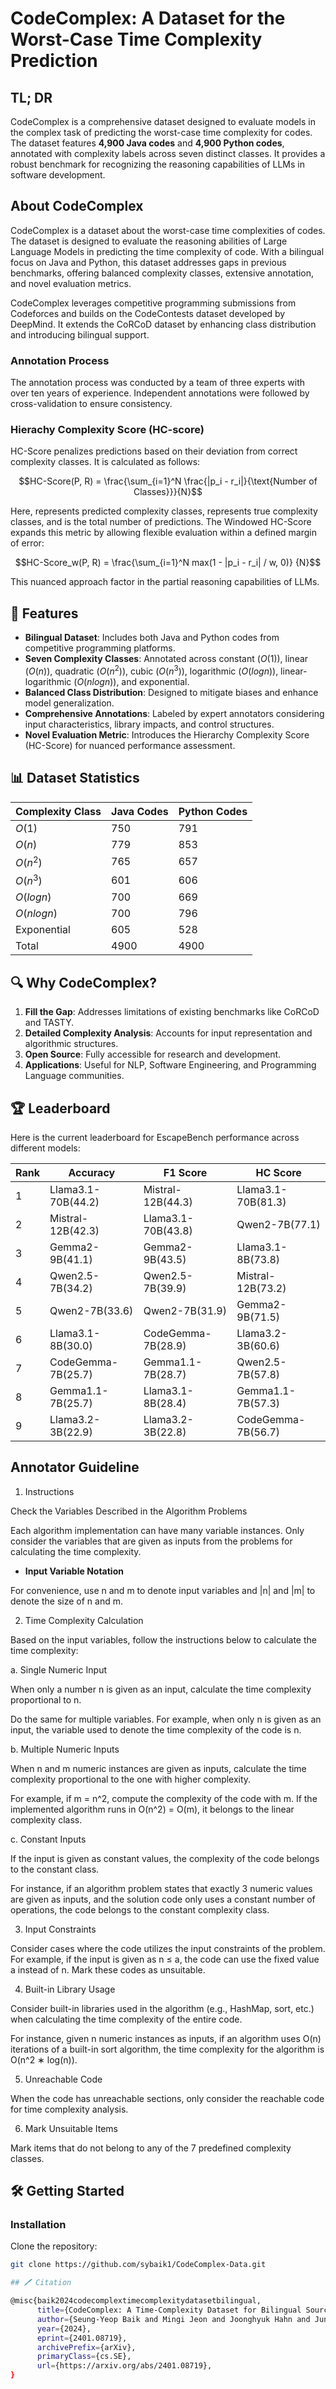 # CodeComplex: A Dataset for the Worst-Case Time Complexity Prediction


## TL; DR

CodeComplex is a comprehensive dataset designed to evaluate models
in the complex task of predicting the worst-case time complexity for codes.
The dataset features **4,900 Java codes** and **4,900 Python codes**,
annotated with complexity labels across seven distinct classes.
It provides a robust benchmark for recognizing the reasoning capabilities
of LLMs in software development.

## About CodeComplex

CodeComplex is a dataset about the worst-case time complexities of codes.
The dataset is designed to evaluate the reasoning abilities
of Large Language Models in predicting the time complexity of code.
With a bilingual focus on Java and Python,
this dataset addresses gaps in previous benchmarks,
offering balanced complexity classes,
extensive annotation, and novel evaluation metrics.

CodeComplex leverages competitive programming submissions from Codeforces
and builds on the CodeContests dataset developed by DeepMind.
It extends the CoRCoD dataset by enhancing class distribution and introducing bilingual support.

### Annotation Process

The annotation process was conducted by a team of three experts with over ten years of experience.
Independent annotations were followed by cross-validation to ensure consistency.

### Hierachy Complexity Score (HC-score)

HC-Score penalizes predictions based on their deviation from correct complexity classes.
It is calculated as follows:

$$HC-Score(P, R) = \frac{\sum_{i=1}^N \frac{|p_i - r_i|}{\text{Number of Classes}}}{N}$$

Here,  represents predicted complexity classes,  represents true complexity classes, and  is the total number of predictions. The Windowed HC-Score expands this metric by allowing flexible evaluation within a defined margin of error:

$$HC-Score_w(P, R) = \frac{\sum_{i=1}^N max(1 - |p_i - r_i| / w, 0)} {N}$$

This nuanced approach factor in the partial reasoning capabilities of LLMs.

## 📜 Features

- **Bilingual Dataset**: Includes both Java and Python codes from competitive programming platforms.
- **Seven Complexity Classes**: Annotated across constant ($`O(1)`$), linear ($`O(n)`$), quadratic ($`O(n^2)`$), cubic ($`O(n^3)`$), logarithmic ($`O(log n)`$), linear-logarithmic ($`O(n log n)`$), and exponential.
- **Balanced Class Distribution**: Designed to mitigate biases and enhance model generalization.
- **Comprehensive Annotations**: Labeled by expert annotators considering input characteristics, library impacts, and control structures.
- **Novel Evaluation Metric**: Introduces the Hierarchy Complexity Score (HC-Score) for nuanced performance assessment.



## 📊 Dataset Statistics

| Complexity Class | Java Codes | Python Codes |
|-------------------|------------|--------------|
| $O(1)$             | 750        | 791          |
| $O(n)$             | 779        | 853          |
| $O(n^2)$            | 765        | 657          |
| $O(n^3)$            | 601        | 606          |
| $O(log n)$         | 700        | 669          |
| $O(n log n)$       | 700        | 796          |
| Exponential      | 605        | 528          |
| Total            | 4900       | 4900         |



## 🔍 Why CodeComplex?

1. **Fill the Gap**: Addresses limitations of existing benchmarks like CoRCoD and TASTY.
2. **Detailed Complexity Analysis**: Accounts for input representation and algorithmic structures.
3. **Open Source**: Fully accessible for research and development.
4. **Applications**: Useful for NLP, Software Engineering, and Programming Language communities.

## 🏆 Leaderboard

Here is the current leaderboard for EscapeBench performance across different models:

| Rank | Accuracy   | F1 Score  | HC Score  |
|------|------------|-----------|-----------|
| 1    | Llama3.1-70B(44.2) | Mistral-12B(44.3)  | Llama3.1-70B(81.3) |
| 2    | Mistral-12B(42.3) | Llama3.1-70B(43.8) | Qwen2-7B(77.1) |
| 3    | Gemma2-9B(41.1) | Gemma2-9B(43.5)    | Llama3.1-8B(73.8) |
| 4    | Qwen2.5-7B(34.2) | Qwen2.5-7B(39.9)   | Mistral-12B(73.2) |
| 5    | Qwen2-7B(33.6) | Qwen2-7B(31.9)     | Gemma2-9B(71.5) |
| 6    | Llama3.1-8B(30.0) | CodeGemma-7B(28.9) | Llama3.2-3B(60.6) |
| 7    | CodeGemma-7B(25.7) | Gemma1.1-7B(28.7)  | Qwen2.5-7B(57.8) |
| 8    | Gemma1.1-7B(25.7) | Llama3.1-8B(28.4)  | Gemma1.1-7B(57.3) |
| 9    | Llama3.2-3B(22.9) | Llama3.2-3B(22.8)  | CodeGemma-7B(56.7) |

## Annotator Guideline

1. Instructions

Check the Variables Described in the Algorithm Problems

Each algorithm implementation can have many variable instances. Only consider the variables that are given as inputs from the problems for calculating the time complexity.

* **Input Variable Notation**

For convenience, use n and m to denote input variables and |n| and |m| to denote the size of n and m.

2. Time Complexity Calculation

Based on the input variables, follow the instructions below to calculate the time complexity:

a. Single Numeric Input

When only a number n is given as an input, calculate the time complexity proportional to n.

Do the same for multiple variables. For example, when only n is given as an input, the variable used to denote the time complexity of the code is n.

b. Multiple Numeric Inputs

When n and m numeric instances are given as inputs, calculate the time complexity proportional to the one with higher complexity.

For example, if m = n^2, compute the complexity of the code with m. If the implemented algorithm runs in O(n^2) = O(m), it belongs to the linear complexity class.

c. Constant Inputs

If the input is given as constant values, the complexity of the code belongs to the constant class.

For instance, if an algorithm problem states that exactly 3 numeric values are given as inputs, and the solution code only uses a constant number of operations, the code belongs to the constant complexity class.

3. Input Constraints

Consider cases where the code utilizes the input constraints of the problem. For example, if the input is given as n ≤ a, the code can use the fixed value a instead of n. Mark these codes as unsuitable.

4. Built-in Library Usage

Consider built-in libraries used in the algorithm (e.g., HashMap, sort, etc.) when calculating the time complexity of the entire code.

For instance, given n numeric instances as inputs, if an algorithm uses O(n) iterations of a built-in sort algorithm, the time complexity for the algorithm is O(n^2 ∗ log(n)).

5. Unreachable Code

When the code has unreachable sections, only consider the reachable code for time complexity analysis.

6. Mark Unsuitable Items

Mark items that do not belong to any of the 7 predefined complexity classes.


## 🛠 Getting Started

### Installation

Clone the repository:
```bash
git clone https://github.com/sybaik1/CodeComplex-Data.git

## 🖊 Citation

@misc{baik2024codecomplextimecomplexitydatasetbilingual,
      title={CodeComplex: A Time-Complexity Dataset for Bilingual Source Codes}, 
      author={Seung-Yeop Baik and Mingi Jeon and Joonghyuk Hahn and Jungin Kim and Yo-Sub Han and Sang-Ki Ko},
      year={2024},
      eprint={2401.08719},
      archivePrefix={arXiv},
      primaryClass={cs.SE},
      url={https://arxiv.org/abs/2401.08719}, 
}

